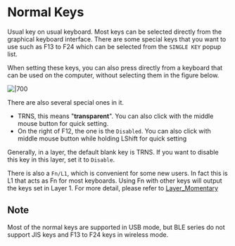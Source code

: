 # Normal Keys

Usual key on usual keyboard. Most keys can be selected directly from the graphical keyboard interface. There are some special keys that you want to use such as F13 to F24 which can be selected from the ``SINGLE KEY`` popup list.

When setting these keys, you can also press directly from a keyboard that can be used on the computer, without selecting them in the figure below.

![|700](assets/normal-key-01.png)

There are also several special ones in it.
- TRNS, this means "**transparent**". You can also click with the middle mouse button for quick setting.
- On the right of F12, the one is the ``Disabled``. You can also click with middle mouse button while holding LShift for quick setting

Generally, in a layer, the default blank key is TRNS. If you want to disable this key in this layer, set it to ``Disable``.

There is also a ``Fn/L1``, which is convenient for some new users. In fact this is L1 that acts as Fn for most keyboards. Using Fn with other keys will output the keys set in Layer 1. For more detail, please refer to [Layer_Momentary](/en/edit-keymap/l-layer)


## Note

Most of the normal keys are supported in USB mode, but BLE series do not support JIS keys and F13 to F24 keys in wireless mode.
